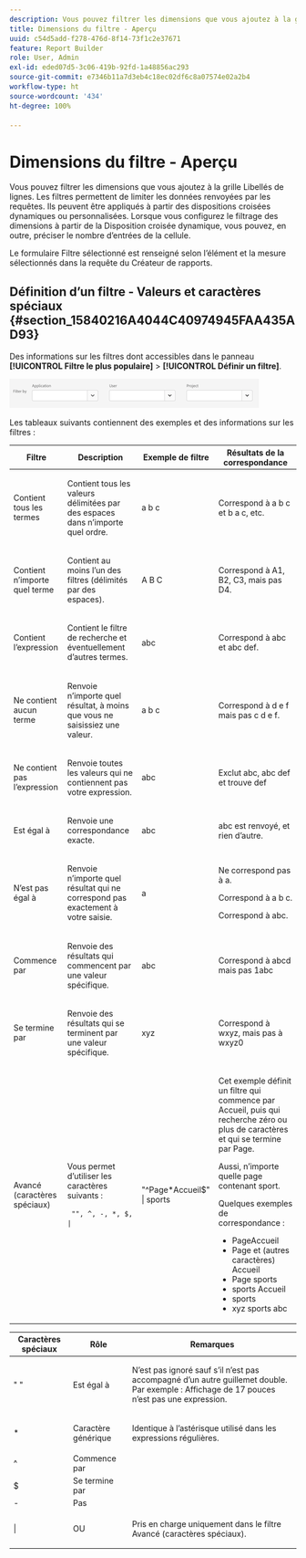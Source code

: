 ```yaml
---
description: Vous pouvez filtrer les dimensions que vous ajoutez à la grille Libellés de lignes. Les filtres permettent de limiter les données renvoyées par les requêtes. Ils peuvent être appliqués à partir des dispositions croisées dynamiques ou personnalisées. Lorsque vous configurez le filtrage des dimensions à partir de la Disposition croisée dynamique, vous pouvez, en outre, préciser le nombre d’entrées de la cellule.
title: Dimensions du filtre - Aperçu
uuid: c54d5add-f278-476d-8f14-73f1c2e37671
feature: Report Builder
role: User, Admin
exl-id: eded07d5-3c06-419b-92fd-1a48856ac293
source-git-commit: e7346b11a7d3eb4c18ec02df6c8a07574e02a2b4
workflow-type: ht
source-wordcount: '434'
ht-degree: 100%

---
```


# Dimensions du filtre - Aperçu

Vous pouvez filtrer les dimensions que vous ajoutez à la grille Libellés de lignes. Les filtres permettent de limiter les données renvoyées par les requêtes. Ils peuvent être appliqués à partir des dispositions croisées dynamiques ou personnalisées. Lorsque vous configurez le filtrage des dimensions à partir de la Disposition croisée dynamique, vous pouvez, en outre, préciser le nombre d’entrées de la cellule.

Le formulaire Filtre sélectionné est renseigné selon l’élément et la mesure sélectionnés dans la requête du Créateur de rapports.

## Définition d’un filtre - Valeurs et caractères spéciaux {#section_15840216A4044C40974945FAA435AD93}

Des informations sur les filtres dont accessibles dans le panneau **[!UICONTROL Filtre le plus populaire]** > **[!UICONTROL Définir un filtre]**.

![](/help/admin/admin/assets/filter.png)

Les tableaux suivants contiennent des exemples et des informations sur les filtres :

<table id="table_8AC3A26FF02143DBA949B30F2A46CF11"> 
 <thead> 
  <tr> 
   <th colname="col1" class="entry"> Filtre </th> 
   <th colname="col02" class="entry"> Description </th> 
   <th colname="col2" class="entry"> Exemple de filtre </th> 
   <th colname="col3" class="entry"> Résultats de la correspondance </th> 
  </tr> 
 </thead>
 <tbody> 
  <tr> 
   <td colname="col1"> <p>Contient tous les termes </p> </td> 
   <td colname="col02"> <p>Contient tous les valeurs délimitées par des espaces dans n’importe quel ordre. </p> </td> 
   <td colname="col2"> <p>a b c </p> </td> 
   <td colname="col3"> <p>Correspond à  <span class="term"> a b c</span> et <span class="term"> b a c</span>, etc. </p> </td> 
  </tr> 
  <tr> 
   <td colname="col1"> <p>Contient n’importe quel terme </p> </td> 
   <td colname="col02"> <p>Contient au moins l’un des filtres (délimités par des espaces). </p> </td> 
   <td colname="col2"> <p>A B C </p> </td> 
   <td colname="col3"> <p>Correspond à  <span class="term"> A1</span>, <span class="term"> B2</span>, <span class="term"> C3</span>, mais pas <span class="term"> D4</span>. </p> </td> 
  </tr> 
  <tr> 
   <td colname="col1"> <p>Contient l’expression </p> </td> 
   <td colname="col02"> <p>Contient le filtre de recherche et éventuellement d’autres termes. </p> </td> 
   <td colname="col2"> <p>abc </p> </td> 
   <td colname="col3"> <p>Correspond à  <span class="term"> abc</span> et <span class="term"> abc def</span>. </p> </td> 
  </tr> 
  <tr> 
   <td colname="col1"> <p>Ne contient aucun terme </p> </td> 
   <td colname="col02"> <p>Renvoie n’importe quel résultat, à moins que vous ne saisissiez une valeur. </p> </td> 
   <td colname="col2"> <p>a b c </p> </td> 
   <td colname="col3"> <p>Correspond à  <span class="term"> d e f</span> mais pas <span class="term"> c d e f</span>. </p> </td> 
  </tr> 
  <tr> 
   <td colname="col1"> <p>Ne contient pas l’expression </p> </td> 
   <td colname="col02"> <p>Renvoie toutes les valeurs qui ne contiennent pas votre expression. </p> </td> 
   <td colname="col2"> <p>abc </p> </td> 
   <td colname="col3"> <p>Exclut  <span class="term"> abc</span>, <span class="term"> abc def</span> et trouve <span class="term"> def</span> </p> </td> 
  </tr> 
  <tr> 
   <td colname="col1"> <p>Est égal à </p> </td> 
   <td colname="col02"> <p>Renvoie une correspondance exacte. </p> </td> 
   <td colname="col2"> <p>abc </p> </td> 
   <td colname="col3"> <p> <span class="term"> abc</span> est renvoyé, et rien d’autre. </p> </td> 
  </tr> 
  <tr> 
   <td colname="col1"> <p>N’est pas égal à </p> </td> 
   <td colname="col02"> <p>Renvoie n’importe quel résultat qui ne correspond pas exactement à votre saisie. </p> </td> 
   <td colname="col2"> <p>a </p> </td> 
   <td colname="col3"> <p>Ne correspond pas à  <span class="term"> a</span>. </p> <p>Correspond à <span class="term"> a b c</span>. </p> <p>Correspond à <span class="term"> abc</span>. </p> </td> 
  </tr> 
  <tr> 
   <td colname="col1"> <p>Commence par </p> </td> 
   <td colname="col02"> <p>Renvoie des résultats qui commencent par une valeur spécifique. </p> </td> 
   <td colname="col2"> <p>abc </p> </td> 
   <td colname="col3"> <p>Correspond à  <span class="term"> abcd</span> mais pas <span class="term"> 1abc</span> </p> </td> 
  </tr> 
  <tr> 
   <td colname="col1"> <p>Se termine par </p> </td> 
   <td colname="col02"> <p>Renvoie des résultats qui se terminent par une valeur spécifique. </p> </td> 
   <td colname="col2"> <p>xyz </p> </td> 
   <td colname="col3"> <p>Correspond à <span class="term">wxyz</span>, mais pas à <span class="term"> wxyz0</span> </p> </td> 
  </tr> 
  <tr> 
   <td colname="col1"> <p>Avancé (caractères spéciaux) </p> </td> 
   <td colname="col02"> <p>Vous permet d’utiliser les caractères suivants : </p> <p> <code> "", ^, -, *, $, | </code> </p> </td> 
   <td colname="col2"> <p>"^Page*Accueil$" | sports </p> </td> 
   <td colname="col3"> <p> Cet exemple définit un filtre qui commence par  <span class="term"> Accueil</span>, puis qui recherche zéro ou plus de caractères et qui se termine par <span class="term"> Page</span>. </p> <p>Aussi, n’importe quelle page contenant <span class="term"> sport</span>. </p> <p>Quelques exemples de correspondance : </p> 
    <ul id="ul_72D76C5AFEAF405E8A0E4E3C604D10AE"> 
     <li id="li_4D490059B667450DA8A0103167C7B391">PageAccueil </li> 
     <li id="li_1351619156274092AEB2771D882AD357">Page et (autres caractères) Accueil </li> 
     <li id="li_940EAA99A8CF49308E8471065EB317B1">Page sports </li> 
     <li id="li_50A895F14A454BE9BF06EE0F07F99B3B">sports Accueil </li> 
     <li id="li_F3CE0D07941D4C2485D2DE0B73E00677">sports </li> 
     <li id="li_E84C15C061824A5D922D9900392F2996">xyz sports abc </li> 
    </ul> </td> 
  </tr> 
 </tbody> 
</table>

<table id="table_8BBB06C8860745DEA41B39673699DC0F"> 
 <thead> 
  <tr> 
   <th colname="col1" class="entry"> Caractères spéciaux </th> 
   <th colname="col2" class="entry"> Rôle </th> 
   <th colname="col3" class="entry"> Remarques </th> 
  </tr> 
 </thead>
 <tbody> 
  <tr> 
   <td colname="col1"> " " </td> 
   <td colname="col2"> Est égal à </td> 
   <td colname="col3"> <p>N’est pas ignoré sauf s’il n’est pas accompagné d’un autre guillemet double. Par exemple :  <span class="term"> Affichage de 17 pouces</span> n’est pas une expression. </p> </td> 
  </tr> 
  <tr> 
   <td colname="col1"> * </td> 
   <td colname="col2"> Caractère générique </td> 
   <td colname="col3"> <p>Identique à l’astérisque utilisé dans les expressions régulières. </p> </td> 
  </tr> 
  <tr> 
   <td colname="col1"> ^ </td> 
   <td colname="col2"> Commence par </td> 
   <td colname="col3"> </td> 
  </tr> 
  <tr> 
   <td colname="col1"> $ </td> 
   <td colname="col2"> Se termine par </td> 
   <td colname="col3"> </td> 
  </tr> 
  <tr> 
   <td colname="col1"> - </td> 
   <td colname="col2"> Pas </td> 
   <td colname="col3"> </td> 
  </tr> 
  <tr> 
   <td colname="col1"> | </td> 
   <td colname="col2"> OU </td> 
   <td colname="col3"> <p>Pris en charge uniquement dans le filtre  <span class="term"> Avancé (caractères spéciaux)</span>. </p> </td> 
  </tr> 
 </tbody> 
</table>
